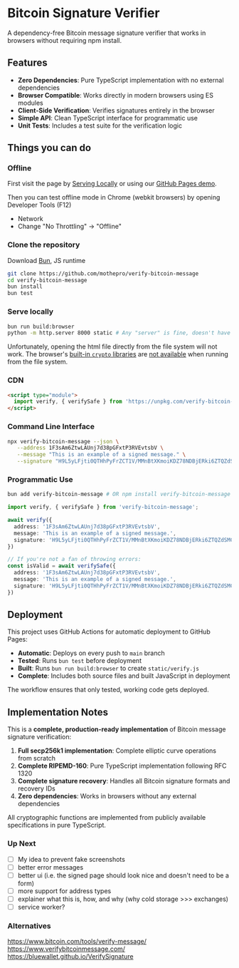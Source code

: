 # Bitcoin Signature Verifier

A dependency-free Bitcoin message signature verifier that works in browsers without requiring npm install.

## Features

- **Zero Dependencies**: Pure TypeScript implementation with no external dependencies
- **Browser Compatible**: Works directly in modern browsers using ES modules
- **Client-Side Verification**: Verifies signatures entirely in the browser
- **Simple API**: Clean TypeScript interface for programmatic use
- **Unit Tests**: Includes a test suite for the verification logic

## Things you can do

### Offline

First visit the page by [Serving Locally](#serve-locally) or using our [GitHub Pages demo](https://mothepro.github.io/verify-bitcoin-message).

Then you can test offline mode in Chrome (webkit browsers) by opening Developer Tools (F12)

- Network
- Change "No Throttling" -> "Offline"

### Clone the repository

   Download [Bun](https://bun.sh), JS runtime

   ```bash
   git clone https://github.com/mothepro/verify-bitcoin-message
   cd verify-bitcoin-message
   bun install
   bun test
   ```

### Serve locally

   ```bash
   bun run build:browser
   python -m http.server 8000 static # Any "server" is fine, doesn't have to be python
   ```

   Unfortunately, opening the html file directly from the file system will not work.
   The browser's [built-in `crypto` libraries](https://developer.mozilla.org/en-US/docs/Web/API/SubtleCrypto) are [not available](https://developer.mozilla.org/en-US/docs/Web/Security/Secure_Contexts) when running from the file system.

### CDN

   ```html
   <script type="module">
     import verify, { verifySafe } from 'https://unpkg.com/verify-bitcoin-message';
   </script>
   ```

### Command Line Interface

```bash
npx verify-bitcoin-message --json \
   --address 1F3sAm6ZtwLAUnj7d38pGFxtP3RVEvtsbV \
   --message "This is an example of a signed message." \
   --signature "H9L5yLFjti0QTHhPyFrZCT1V/MMnBtXKmoiKDZ78NDBjERki6ZTQZdSMCtkgoNmp17By9ItJr8o7ChX0XxY91nk="
```

### Programmatic Use

```bash
bun add verify-bitcoin-message # OR npm install verify-bitcoin-message
```

```typescript
import verify, { verifySafe } from 'verify-bitcoin-message';

await verify({
  address: '1F3sAm6ZtwLAUnj7d38pGFxtP3RVEvtsbV',
  message: 'This is an example of a signed message.',
  signature: 'H9L5yLFjti0QTHhPyFrZCT1V/MMnBtXKmoiKDZ78NDBjERki6ZTQZdSMCtkgoNmp17By9ItJr8o7ChX0XxY91nk='
})

// If you're not a fan of throwing errors:
const isValid = await verifySafe({
  address: '1F3sAm6ZtwLAUnj7d38pGFxtP3RVEvtsbV',
  message: 'This is an example of a signed message.',
  signature: 'H9L5yLFjti0QTHhPyFrZCT1V/MMnBtXKmoiKDZ78NDBjERki6ZTQZdSMCtkgoNmp17By9ItJr8o7ChX0XxY91nk='
})
```

## Deployment

This project uses GitHub Actions for automatic deployment to GitHub Pages:

- **Automatic**: Deploys on every push to `main` branch
- **Tested**: Runs `bun test` before deployment
- **Built**: Runs `bun run build:browser` to create `static/verify.js`
- **Complete**: Includes both source files and built JavaScript in deployment

The workflow ensures that only tested, working code gets deployed.

## Implementation Notes

This is a **complete, production-ready implementation** of Bitcoin message signature verification:

1. **Full secp256k1 implementation**: Complete elliptic curve operations from scratch
2. **Complete RIPEMD-160**: Pure TypeScript implementation following RFC 1320
3. **Complete signature recovery**: Handles all Bitcoin signature formats and recovery IDs
4. **Zero dependencies**: Works in browsers without any external dependencies

All cryptographic functions are implemented from publicly available specifications in pure TypeScript.

### Up Next

- [ ] My idea to prevent fake screenshots
- [ ] better error messages
- [ ] better ui (i.e. the signed page should look nice and doesn't need to be a form)
- [ ] more support for address types
- [ ] explainer what this is, how, and why (why cold storage >>> exchanges)
- [ ] service worker?

### Alternatives

<https://www.bitcoin.com/tools/verify-message/>
<https://www.verifybitcoinmessage.com/>
<https://bluewallet.github.io/VerifySignature>
